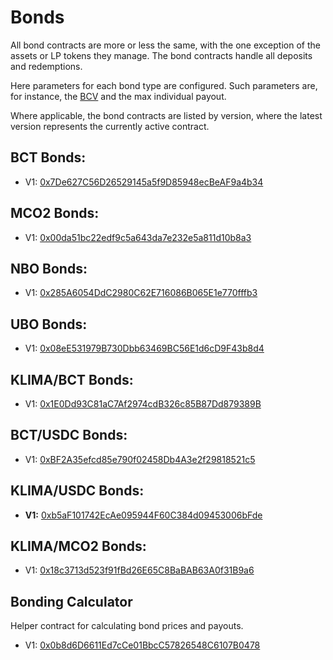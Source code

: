 # Bonds

All bond contracts are more or less the same, with the one exception of the assets or LP tokens they manage. The bond contracts handle all deposits and redemptions.&#x20;

Here parameters for each bond type are configured. Such parameters are, for instance, the [BCV](../../references/glossary.md#bcv)  and the max individual payout.

Where applicable, the bond contracts are listed by version, where the latest version represents the currently active contract.

## BCT Bonds:

* V1: [0x7De627C56D26529145a5f9D85948ecBeAF9a4b34](https://polygonscan.com/address/0x7De627C56D26529145a5f9D85948ecBeAF9a4b34)

## MCO2 Bonds:

* V1: [0x00da51bc22edf9c5a643da7e232e5a811d10b8a3](https://polygonscan.com/address/0x00da51bc22edf9c5a643da7e232e5a811d10b8a3)

## NBO Bonds:

* V1: [0x285A6054DdC2980C62E716086B065E1e770fffb3](https://polygonscan.com/address/0x285A6054DdC2980C62E716086B065E1e770fffb3)

## UBO Bonds:

* V1: [0x08eE531979B730Dbb63469BC56E1d6cD9F43b8d4](https://polygonscan.com/address/0x08eE531979B730Dbb63469BC56E1d6cD9F43b8d4)

## KLIMA/BCT Bonds:

* V1: [0x1E0Dd93C81aC7Af2974cdB326c85B87Dd879389B ](https://polygonscan.com/address/0x1E0Dd93C81aC7Af2974cdB326c85B87Dd879389B)

## BCT/USDC Bonds:

* V1: [0xBF2A35efcd85e790f02458Db4A3e2f29818521c5](https://polygonscan.com/address/0xbf2a35efcd85e790f02458db4a3e2f29818521c5)

## **KLIMA/USDC Bonds:**

* **V1:** [0xb5aF101742EcAe095944F60C384d09453006bFde](https://polygonscan.com/address/0xb5aF101742EcAe095944F60C384d09453006bFde)

## KLIMA/MCO2 Bonds:

* V1: [0x18c3713d523f91fBd26E65C8BaBAB63A0f31B9a6](https://polygonscan.com/address/0x18c3713d523f91fBd26E65C8BaBAB63A0f31B9a6)

## Bonding Calculator

Helper contract for calculating bond prices and payouts.

* V1: [0x0b8d6D6611Ed7cCe01BbcC57826548C6107B0478](https://polygonscan.com/address/0x0b8d6D6611Ed7cCe01BbcC57826548C6107B0478#code)
